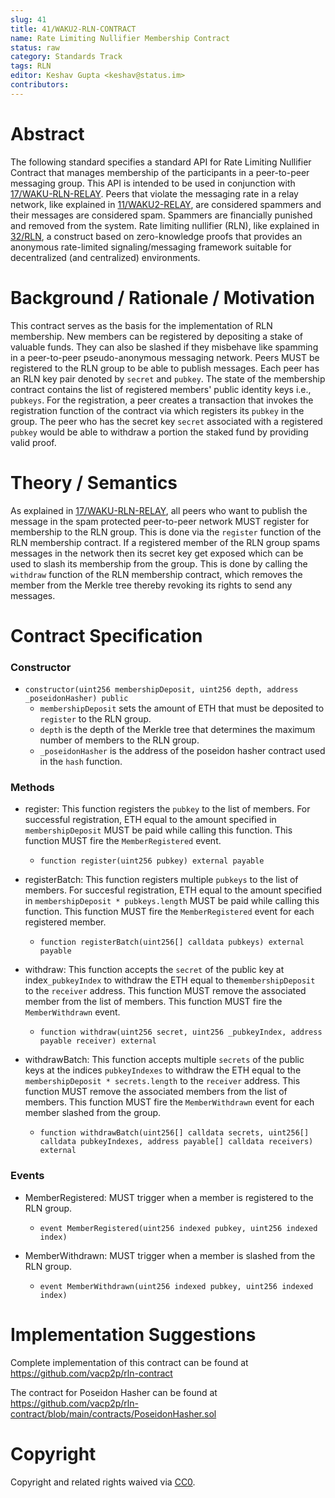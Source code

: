 ```yaml
---
slug: 41
title: 41/WAKU2-RLN-CONTRACT
name: Rate Limiting Nullifier Membership Contract
status: raw
category: Standards Track
tags: RLN
editor: Keshav Gupta <keshav@status.im>
contributors:
---
```


# Abstract
The following standard specifies a standard API for Rate Limiting Nullifier Contract that manages membership of the participants in a peer-to-peer messaging group.
This API is intended to be used in conjunction with [17/WAKU-RLN-RELAY](https://rfc.vac.dev/spec/17/).
Peers that violate the messaging rate in a relay network,
like explained in [11/WAKU2-RELAY](https://rfc.vac.dev/spec/11/),
are considered spammers and their messages are considered spam.
Spammers are financially punished and removed from the system.
Rate limiting nullifier (RLN), like explained in [32/RLN](https://rfc.vac.dev/spec/32/),
a construct based on zero-knowledge proofs that provides an anonymous rate-limited signaling/messaging framework suitable for decentralized (and centralized) environments.


# Background / Rationale / Motivation

This contract serves as the basis for the implementation of RLN membership.
New members can be registered by depositing a stake of valuable funds.
They can also be slashed if they misbehave like spamming in a peer-to-peer pseudo-anonymous messaging network.
Peers MUST be registered to the RLN group to be able to publish messages.
Each peer has an RLN key pair denoted by `secret` and `pubkey`.
The state of the membership contract contains the list of registered members' public identity keys i.e., `pubkeys`.
For the registration, a peer creates a transaction that invokes the registration function of the contract via which registers its `pubkey` in the group.
The peer who has the secret key `secret` associated with a registered `pubkey` would be able to withdraw a portion the staked fund by providing valid proof.



# Theory / Semantics

As explained in [17/WAKU-RLN-RELAY](https://rfc.vac.dev/spec/17/),
all peers who want to publish the message in the spam protected peer-to-peer network MUST register for membership to the RLN group.
This is done via the `register` function of the RLN membership contract.
If a registered member of the RLN group spams messages in the network then its secret key get exposed which can be used to slash its membership from the group.
This is done by calling the `withdraw` function of the RLN membership contract, which removes the member from the Merkle tree thereby revoking its rights to send any messages.

# Contract Specification

### Constructor

* `constructor(uint256 membershipDeposit, uint256 depth, address _poseidonHasher) public`
    * `membershipDeposit` sets the amount of ETH that must be deposited to `register` to the RLN group.
    * `depth` is the depth of the Merkle tree that determines the maximum number of members to the RLN group.
    * `_poseidonHasher` is the address of the poseidon hasher contract used in the `hash` function.

### Methods

* register: This function registers the `pubkey` to the list of members.
For successful registration, ETH equal to the amount specified in `membershipDeposit` MUST be paid while calling this function.
This function MUST fire the `MemberRegistered` event.
    * `function register(uint256 pubkey) external payable`



* registerBatch: This function registers multiple `pubkeys` to the list of members.
For succesful registration, ETH equal to the amount specified in `membershipDeposit * pubkeys.length` MUST be paid while calling this function.
This function MUST fire the `MemberRegistered` event for each registered member.
    * `function registerBatch(uint256[] calldata pubkeys) external payable`


* withdraw: This function accepts the `secret` of the public key at index`_pubkeyIndex` to withdraw the ETH equal to the`membershipDeposit` to the `receiver` address.
This function MUST remove the associated member from the list of members.
This function MUST fire the `MemberWithdrawn` event.
    * `function withdraw(uint256 secret, uint256 _pubkeyIndex, address payable receiver) external`


* withdrawBatch: This function accepts multiple `secrets` of the public keys at the indices `pubkeyIndexes` to withdraw the ETH equal to the `membershipDeposit * secrets.length` to the `receiver` address.
This function MUST remove the associated members from the list of members.
This function MUST fire the `MemberWithdrawn` event for each member slashed from the group.
    * `function withdrawBatch(uint256[] calldata secrets, uint256[] calldata pubkeyIndexes, address payable[] calldata receivers) external`


### Events

* MemberRegistered: MUST trigger when a member is registered to the RLN group.
    * `event MemberRegistered(uint256 indexed pubkey, uint256 indexed index)`


* MemberWithdrawn: MUST  trigger when a member is slashed from the RLN group.
    * `event MemberWithdrawn(uint256 indexed pubkey, uint256 indexed index)`


# Implementation Suggestions

Complete implementation of this contract can be found at https://github.com/vacp2p/rln-contract

The contract for Poseidon Hasher can be found at https://github.com/vacp2p/rln-contract/blob/main/contracts/PoseidonHasher.sol

# Copyright

Copyright and related rights waived via [CC0](https://creativecommons.org/publicdomain/zero/1.0/).


